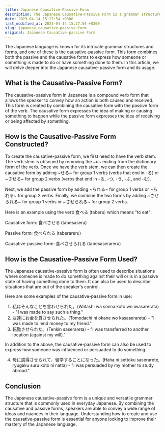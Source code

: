 ```yaml
---
title: Japanese Causative-Passive Form
description: The Japanese Causative-Passive Form is a grammar structure that expresses how someone or something is made to do or have something done to them. Learn more about it here.
date: 2023-04-14 15:27:54 +0300
last_modified_at: 2023-04-14 15:27:54 +0300
slug: japanese-causative-passive-form
original: Japanese Causative-passive Form
---
```

The Japanese language is known for its intricate grammar structures and forms, and one of these is the causative-passive form. This form combines both the passive and the causative forms to express how someone or something is made to do or have something done to them. In this article, we will delve deeper into the Japanese causative-passive form and its usage.

## What is the Causative-Passive Form?

The causative-passive form in Japanese is a compound verb form that allows the speaker to convey how an action is both caused and received. This form is created by combining the causative form with the passive form of the verb. The causative form expresses the idea of making or causing something to happen while the passive form expresses the idea of receiving or being affected by something.

## How is the Causative-Passive Form Constructed?

To create the causative-passive form, we first need to have the verb stem. The verb stem is obtained by removing the ~u~ ending from the dictionary form of the verb. Once we have the verb stem, we can then create the causative form by adding ~せる~ for group 1 verbs (verbs that end in -る) or ~させる~ for group 2 verbs (verbs that end in -る, -つ, -う, -ぶ, and -む).

Next, we add the passive form by adding ~られる~ for group 1 verbs or ~られる~ for group 2 verbs. Finally, we combine the two forms by adding ~させられる~ for group 1 verbs or ~させられる~ for group 2 verbs.

Here is an example using the verb 食べる (taberu) which means "to eat":

Causative form: 食べさせる (tabesaseru)

Passive form: 食べられる (taberareru)

Causative-passive form: 食べさせられる (tabesaserareru)

## How is the Causative-Passive Form Used?

The Japanese causative-passive form is often used to describe situations where someone is made to do something against their will or is in a passive state of having something done to them. It can also be used to describe situations that are out of the speaker's control.

Here are some examples of the causative-passive form in use:

1. 私はそんなことを言わせられた。(Watashi wa sonna koto wo iwasarerata) - "I was made to say such a thing."
2. 友達にお金を貸させられた。(Tomodachi ni okane wo kasaserareta) - "I was made to lend money to my friend."
3. 転勤させられた。(Tenkin saserareta) - "I was transferred to another location (against my will)."

In addition to the above, the causative-passive form can also be used to express how someone was influenced or persuaded to do something.

4. 母に説得させられて、留学することになった。(Haha ni settoku saserarete, ryugaku suru koto ni natta) - "I was persuaded by my mother to study abroad."

## Conclusion

The Japanese causative-passive form is a unique and versatile grammar structure that is commonly used in everyday Japanese. By combining the causative and passive forms, speakers are able to convey a wide range of ideas and nuances in their language. Understanding how to create and use the causative-passive form is essential for anyone looking to improve their mastery of the Japanese language.